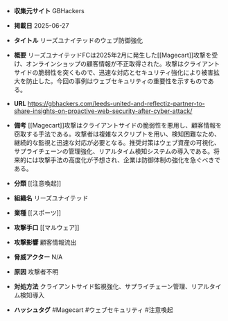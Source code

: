 - **収集元サイト**
GBHackers

- **掲載日**
2025-06-27

- **タイトル**
リーズユナイテッドのウェブ防御強化

- **概要**
リーズユナイテッドFCは2025年2月に発生した[[Magecart]]攻撃を受け、オンラインショップの顧客情報が不正取得された。攻撃はクライアントサイドの脆弱性を突くもので、迅速な対応とセキュリティ強化により被害拡大を防止した。今回の事例はウェブセキュリティの重要性を示すものである。

- **URL**
https://gbhackers.com/leeds-united-and-reflectiz-partner-to-share-insights-on-proactive-web-security-after-cyber-attack/

- **備考**
[[Magecart]]攻撃はクライアントサイドの脆弱性を悪用し、顧客情報を窃取する手法である。攻撃者は複雑なスクリプトを用い、検知困難なため、継続的な監視と迅速な対応が必要となる。推奨対策はウェブ資産の可視化、サプライチェーンの管理強化、リアルタイム検知システムの導入である。将来的には攻撃手法の高度化が予想され、企業は防御体制の強化を急ぐべきである。

- **分類**
[[注意喚起]]

- **組織名**
リーズユナイテッド

- **業種**
[[スポーツ]]

- **攻撃手口**
[[マルウェア]]

- **攻撃影響**
顧客情報流出

- **脅威アクター**
N/A

- **原因**
攻撃者不明

- **対処方法**
クライアントサイド監視強化、サプライチェーン管理、リアルタイム検知導入

- **ハッシュタグ**
#Magecart #ウェブセキュリティ #注意喚起

